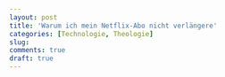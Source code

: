 ```yaml
---
layout: post
title: 'Warum ich mein Netflix-Abo nicht verlängere'
categories: [Technologie, Theologie]
slug: 
comments: true
draft: true
---
```


<!--more-->